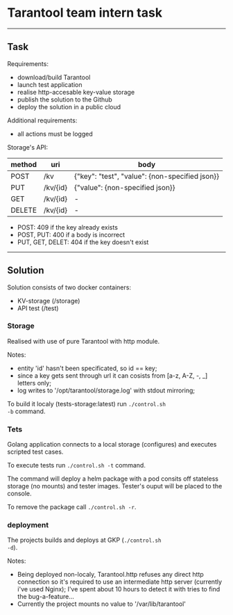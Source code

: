 # Tarantool team intern task

---
## Task

Requirements:
- download/build Tarantool
- launch test application
- realise http-accesable key-value storage
- publish the solution to the Github
- deploy the solution in a public cloud

Additional requirements:
- all actions must be logged

Storage's API:

| method | uri      | body |
| ---    | ---      | ---  |
| POST   | /kv      | {"key": "test", "value": {non-specified json}} |
| PUT    | /kv/{id} | {"value": {non-specified json}} |
| GET    | /kv/{id} | - |
| DELETE | /kv/{id} | - |

- POST: 409 if the key already exists
- POST, PUT: 400 if a body is incorrect
- PUT, GET, DELET: 404 if the key doesn't exist

---
## Solution

Solution consists of two docker containers:
- KV-storage (/storage)
- API test   (/test)

### Storage
Realised with use of pure Tarantool with http module.

Notes:
- entity 'id' hasn't been specificated, so id == key;
- since a key gets sent through url it can cosists from [a-z, A-Z, -, _] letters only;
- log writes to '/opt/tarantool/storage.log' with stdout mirroring;

To build it localy (tests-storage:latest) run <code>./control.sh -b</code> command.

### Tets
Golang application connects to a local storage (configures) 
and executes scripted test cases.

To execute tests run <code>./control.sh -t</code> command.

The command will deploy a helm package with a pod consits off stateless storage (no mounts) and tester images. Tester's ouput will be placed to the console.

To remove the package call <code>./control.sh -r</code>.

### deployment
The projects builds and deploys at GKP (<code>./control.sh -d</code>).

Notes:
- Being deployed non-localy, Tarantool.http refuses any direct http connection so it's required to use an intermediate http server (currently i've used Nginx); I've spent about 10 hours to detect it with tries to find the bug-a-feature...
- Currently the project mounts no value to '/var/lib/tarantool'
